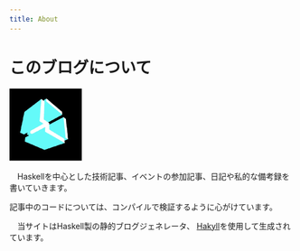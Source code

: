 ```yaml
---
title: About
---
```


# このブログについて
![me](/images/me-square.png)

　Haskellを中心とした技術記事、イベントの参加記事、日記や私的な備考録を書いていきます。

記事中のコードについては、コンパイルで検証するように心がけています。

　当サイトはHaskell製の静的ブログジェネレータ、
[Hakyll](http://jaspervdj.be/hakyll)を使用して生成されています。
